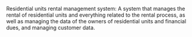 Residential units rental management system:
A system that manages the rental of residential units and everything related to the rental process, as well as managing the data of the owners of residential units and financial dues, and managing customer data.
